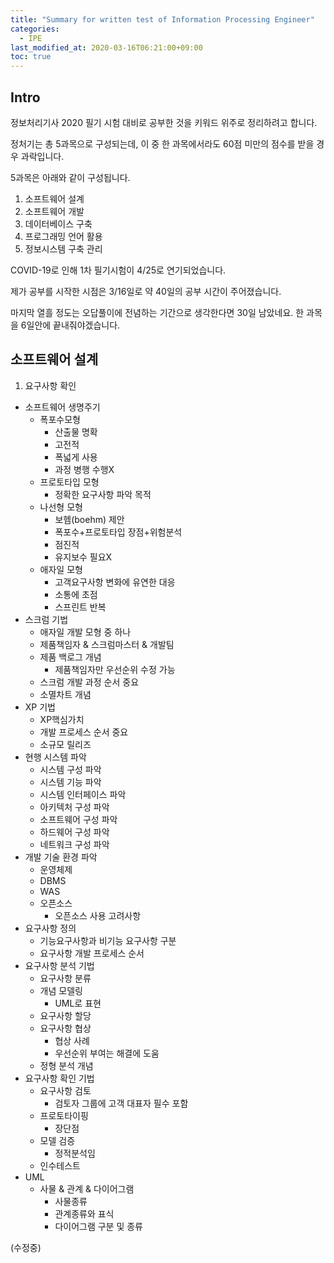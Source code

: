 ```yaml
---
title: "Summary for written test of Information Processing Engineer"
categories: 
  - IPE
last_modified_at: 2020-03-16T06:21:00+09:00
toc: true
---
```


Intro
------
정보처리기사 2020 필기 시험 대비로 공부한 것을 키워드 위주로 정리하려고 합니다.<br/>

정처기는 총 5과목으로 구성되는데, 이 중 한 과목에서라도 60점 미만의 점수를 받을 경우 과락입니다.<br/>

5과목은 아래와 같이 구성됩니다.<br/>
1. 소프트웨어 설계
2. 소프트웨어 개발
3. 데이터베이스 구축
4. 프로그래밍 언어 활용
5. 정보시스템 구축 관리

COVID-19로 인해 1차 필기시험이 4/25로 연기되었습니다.

제가 공부를 시작한 시점은 3/16일로 약 40일의 공부 시간이 주어졌습니다.<br/>

마지막 열흘 정도는 오답풀이에 전념하는 기간으로 생각한다면 30일 남았네요. 한 과목을 6일안에 끝내줘야겠습니다.<br/>

소프트웨어 설계
------
1. 요구사항 확인<br/>
- 소프트웨어 생명주기
  - 폭포수모형
    + 산출물 명확
    + 고전적
    + 폭넓게 사용
    + 과정 병행 수행X
  - 프로토타입 모형
    + 정확한 요구사항 파악 목적
  - 나선형 모형
    + 보헴(boehm) 제안
    + 폭포수\+프로토타입 장점\+위험분석
    + 점진적
    + 유지보수 필요X
  - 애자일 모형
    + 고객요구사항 변화에 유연한 대응
    + 소통에 초점
    + 스프린트 반복
- 스크럼 기법
  - 애자일 개발 모형 중 하나
  - 제품책임자 & 스크럼마스터 & 개발팀
  - 제품 백로그 개념
    + 제품책임자만 우선순위 수정 가능
  - 스크럼 개발 과정 순서 중요
  - 소멸차트 개념
- XP 기법
  - XP핵심가치
  - 개발 프로세스 순서 중요
  - 소규모 릴리즈
- 현행 시스템 파악
  - 시스템 구성 파악
  - 시스템 기능 파악
  - 시스템 인터페이스 파악
  - 아키텍처 구성 파악
  - 소프트웨어 구성 파악
  - 하드웨어 구성 파악
  - 네트워크 구성 파악
- 개발 기술 환경 파악
  - 운영체제
  - DBMS
  - WAS
  - 오픈소스
    + 오픈소스 사용 고려사항
- 요구사항 정의
  - 기능요구사항과 비기능 요구사항 구분
  - 요구사항 개발 프로세스 순서
- 요구사항 분석 기법
  - 요구사항 분류
  - 개념 모델링
    + UML로 표현
  - 요구사항 할당
  - 요구사항 협상
    + 협상 사례
    + 우선순위 부여는 해결에 도움
  - 정형 분석 개념
- 요구사항 확인 기법
  - 요구사항 검토
    + 검토자 그룹에 고객 대표자 필수 포함
  - 프로토타이핑
    + 장단점
  - 모델 검증
    + 정적분석임
  - 인수테스트
- UML
  - 사물 & 관계 & 다이어그램
    + 사물종류
    + 관계종류와 표식
    + 다이어그램 구분 및 종류

(수정중)
